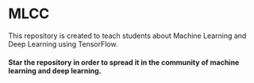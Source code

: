 # MLCC
This repository is created to teach students about Machine Learning and Deep Learning using TensorFlow.

#### Star the repository in order to spread it in the community of machine learning and deep learning.
